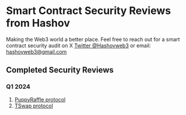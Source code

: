 # Smart Contract Security Reviews from Hashov

Making the Web3 world a better place.
Feel free to reach out for a smart contract security audit on X [Twitter @Hashovweb3](https://twitter.com/Hashovweb3) or email: hashovweb3@gmail.com 

## Completed Security Reviews

### Q1 2024

1. [PuppyRaffle protocol](solo/pdf/puppy-raffle-security-review.pdf)
2. [TSwap protocol](/solo/pdf/t-swap-protocol-security-review.pdf)